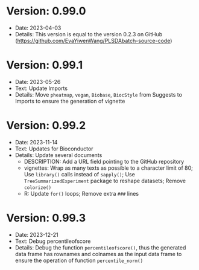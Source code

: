 # Version: 0.99.0
* Date: 2023-04-03
* Details: This version is equal to the version 0.2.3 on GitHub 
(https://github.com/EvaYiwenWang/PLSDAbatch-source-code)

# Version: 0.99.1
* Date: 2023-05-26
* Text: Update Imports
* Details: Move `pheatmap`, `vegan`, `Biobase`, `BiocStyle` from Suggests to 
Imports to ensure the generation of vignette

# Version: 0.99.2
* Date: 2023-11-14
* Text: Updates for Bioconductor
* Details: Update several documents
  * DESCRIPTION: Add a URL field pointing to the GitHub repository 
  * vignettes: Wrap as many texts as possible to a character limit of 80; 
                Use `library()` calls instead of `sapply()`;
                Use `TreeSummarizedExperiment` package to reshape datasets;
                Remove `colorize()`
  * R: Update `for()` loops; Remove extra `###` lines

# Version: 0.99.3
* Date: 2023-12-21
* Text: Debug percentileofscore
* Details: Debug the function `percentileofscore()`, thus the generated data 
frame has rownames and colnames as the input data frame to ensure the operation 
of function `percentile_norm()`
